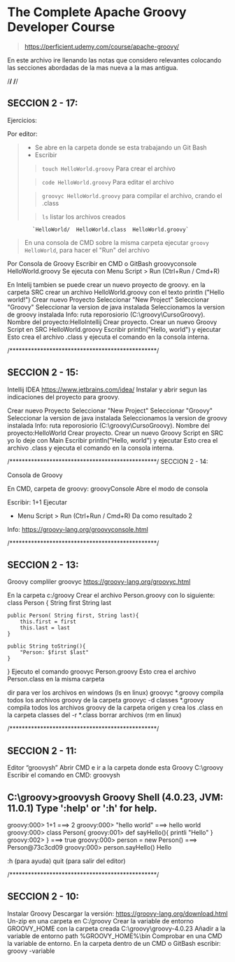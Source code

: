 # The Complete Apache Groovy Developer Course
>https://perficient.udemy.com/course/apache-groovy/
 
 En este archivo ire llenando las notas que considero relevantes colocando las secciones abordadas de la mas nueva a la mas antigua.
 
 /************************************************/
 /************************************************/
 
## SECCION 2 - 17:
 Ejercicios:
 
 Por editor:
 
>* Se abre en la carpeta donde se esta trabajando un Git Bash
>* Escribir
>  
>> `touch HelloWorld.groovy` Para crear el archivo
>
>>`code HelloWorld.groovy` Para editar el archivo
> 
>>`groovyc HelloWorld.groovy` para compilar el archivo, crando el .class
>
>>`ls`  listar los archivos creados
>
		    `HelloWorld/  HelloWorld.class  HelloWorld.groovy`
>
>En una consola de CMD sobre la misma carpeta ejecutar `groovy HelloWorld`, para hacer el "Run" del archivo
 
 
 Por Consola de Groovy
 Escribir en CMD o GitBash
 	groovyconsole HelloWorld.groovy
 Se ejecuta con Menu Script > Run  (Ctrl+Run / Cmd+R) 
 
 En Intelij tambien se puede crear un nuevo proyecto de groovy.
 en la carpeta SRC crear un archivo HelloWorld.groovy  con el texto 
 	println ("Hello world!")
 Crear nuevo Proyecto
 Seleccionar "New Project"
 Seleccionar "Groovy"
 Seleccionar la version de java instalada 
 Seleccionamos la version de groovy  instalada 
 Info: ruta reporosiorio (C:\groovy\CursoGroovy).
 Nombre del proyecto:HelloIntellij
 Crear proyecto.
 Crear un nuevo Groovy Script en SRC HelloWorld.groovy
 Escribir println("Hello, world") y ejecutar
      Esto crea el archivo .class y ejecuta el comando en la consola interna.
 
 
 /************************************************/
## SECCION 2 - 15:
  
 Intellij IDEA
 https://www.jetbrains.com/idea/
 Instalar y abrir segun las indicaciones del proyecto para groovy. 
 
 Crear nuevo Proyecto
 Seleccionar "New Project"
 Seleccionar "Groovy"
 Seleccionar la version de java instalada 
 Seleccionamos la version de groovy  instalada 
 Info: ruta reporosiorio (C:\groovy\CursoGroovy).
 Nombre del proyecto:HelloWorld
 Crear proyecto.
 Crear un nuevo Groovy Script en SRC yo lo deje con Main
 Escribir println("Hello, world") y ejecutar
      Esto crea el archivo .class y ejecuta el comando en la consola interna.
 
 /************************************************/
 SECCION 2 - 14:
 
 Consola de Groovy
 
 En CMD, carpeta de groovy:
 	groovyConsole 
      Abre el modo de consola
 
 Escribir:  1+1
 Ejecutar
  - Menu Script > Run  (Ctrl+Run / Cmd+R) 
  Da como resultado 2
  
 Info: https://groovy-lang.org/groovyconsole.html 
 
 /************************************************/
## SECCION 2 - 13: 
 
 Groovy compliler groovyc
 https://groovy-lang.org/groovyc.html
 
 En la carpeta c:/groovy
 Crear el archivo Person.groovy con lo siguiente:
 class Person { 
 	String first
 	String last
  	
 	public Person( String first, String last){
 		this.first = first
 		this.last = last
 	}
 	
 	public String toString(){
 		"Person: $first $last"
 	}
 }
 Ejecuto el comando 
 groovyc Person.groovy 
 	Esto crea el archivo Person.class en la misma carpeta 
 
 dir para ver los archivos en windows (ls en linux)
 groovyc *.groovy compila todos los archivos groovy de la carpeta
 groovyc -d classes *.groovy compila todos los archivos groovy de la carpeta origen y crea los .class en la carpeta classes
 del -r *.class  borrar archivos (rm en linux)
 
 
 /************************************************/
## SECCION 2 - 11:
 
 Editor  “groovysh”
 Abrir CMD  e ir a la carpeta donde esta Groovy
 C:\groovy
 Escribir el comando en CMD:
 groovysh  
 
 C:\groovy>groovysh
 Groovy Shell (4.0.23, JVM: 11.0.1)
 Type ':help' or ':h' for help.
 -------------------------------------------------------------------------------
 groovy:000> 1+1
 ===> 2
 groovy:000> "hello world"
 ===> hello world
 groovy:000> class Person{
 groovy:001> def sayHello(){ printli "Hello" }
 groovy:002> }
 ===> true
 groovy:000> person = new Person()
 ===> Person@73c3cd09
 groovy:000> person.sayHello()
 Hello
 
 :h (para ayuda)
 quit (para salir del editor)

 /************************************************/
## SECCION 2 - 10:
 Instalar Groovy
 Descargar la versión: https://groovy-lang.org/download.html
 Un-zip en una carpeta en 
 	C:/groovy
 Crear la variable de entorno GROOVY_HOME con la carpeta creada 
 	C:\groovy\groovy-4.0.23
 Añadir a la variable de entorno path 
 	%GROOVY_HOME%\bin
 Comprobar en una CMD la variable de entorno. En la carpeta dentro de un CMD o GitBash escribir:
 	groovy -variable
